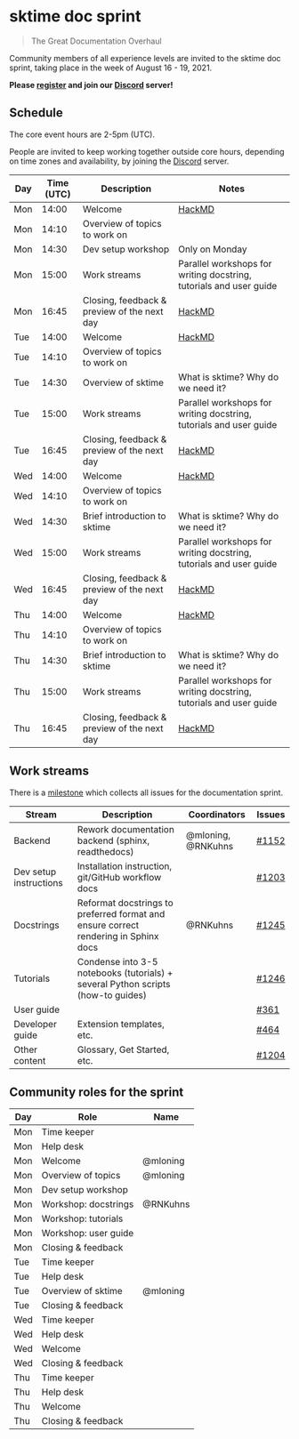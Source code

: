 # sktime doc sprint 
> The Great Documentation Overhaul 

Community members of all experience levels are invited to the sktime doc sprint, taking place in the week of August 16 - 19, 2021.

**Please [register](https://www.eventbrite.co.uk/e/sktime-doc-sprint-tickets-164990684579) and join our [Discord](https://discord.com/invite/gqSab2K) server!**

## Schedule 
The core event hours are 2-5pm (UTC). 

People are invited to keep working together outside core hours, depending on time zones and availability, by joining the [Discord](https://discord.com/invite/gqSab2K) server.

| Day | Time (UTC) | Description | Notes |
|---|---|---|---|
| Mon | 14:00 | Welcome | [HackMD]() | 
| Mon | 14:10 | Overview of topics to work on | |
| Mon | 14:30 | Dev setup workshop | Only on Monday | 
| Mon | 15:00 | Work streams | Parallel workshops for writing docstring, tutorials and user guide | 
| Mon | 16:45 | Closing, feedback & preview of the next day | [HackMD]() |
| Tue | 14:00 | Welcome | [HackMD]() | 
| Tue | 14:10 | Overview of topics to work on | |
| Tue | 14:30 | Overview of sktime | What is sktime? Why do we need it? | 
| Tue | 15:00 | Work streams | Parallel workshops for writing docstring, tutorials and user guide | 
| Tue | 16:45 | Closing, feedback & preview of the next day | [HackMD]() |
| Wed | 14:00 | Welcome | [HackMD]() | 
| Wed | 14:10 | Overview of topics to work on | |
| Wed | 14:30 | Brief introduction to sktime | What is sktime? Why do we need it? | 
| Wed | 15:00 | Work streams | Parallel workshops for writing docstring, tutorials and user guide | 
| Wed | 16:45 | Closing, feedback & preview of the next day | [HackMD]() |
| Thu | 14:00 | Welcome | [HackMD]() | 
| Thu | 14:10 | Overview of topics to work on | |
| Thu | 14:30 | Brief introduction to sktime | What is sktime? Why do we need it? | 
| Thu | 15:00 | Work streams | Parallel workshops for writing docstring, tutorials and user guide | 
| Thu | 16:45 | Closing, feedback & preview of the next day | [HackMD]() |

## Work streams
There is a [milestone](https://github.com/alan-turing-institute/sktime/milestone/6) which collects all issues for the documentation sprint.

| Stream | Description | Coordinators | Issues |
|---|---|---|---|
| Backend | Rework documentation backend (sphinx, readthedocs) | @mloning, @RNKuhns | [#1152](https://github.com/alan-turing-institute/sktime/issues/1152) |
| Dev setup instructions | Installation instruction, git/GitHub workflow docs | | [#1203](https://github.com/alan-turing-institute/sktime/issues/1203) | 
| Docstrings | Reformat docstrings to preferred format and ensure correct rendering in Sphinx docs | @RNKuhns | [#1245](https://github.com/alan-turing-institute/sktime/issues/1245) | 
| Tutorials | Condense into 3-5 notebooks (tutorials) + several Python scripts (how-to guides) | | [#1246](https://github.com/alan-turing-institute/sktime/issues/1246) | 
| User guide | | | [#361](https://github.com/alan-turing-institute/sktime/issues/361) | 
| Developer guide | Extension templates, etc. | | [#464](https://github.com/alan-turing-institute/sktime/issues/464) | 
| Other content | Glossary, Get Started, etc. | | [#1204](https://github.com/alan-turing-institute/sktime/issues/1204) |  

## Community roles for the sprint

|Day | Role | Name | 
|---|---|---|
| Mon | Time keeper | |
| Mon | Help desk | |
| Mon | Welcome | @mloning |
| Mon | Overview of topics | @mloning | 
| Mon | Dev setup workshop | |
| Mon | Workshop: docstrings | @RNKuhns |
| Mon | Workshop: tutorials | |
| Mon | Workshop: user guide | |
| Mon | Closing & feedback | |
| Tue | Time keeper | |
| Tue | Help desk | |
| Tue | Overview of sktime | @mloning |
| Tue | Closing & feedback | |
| Wed | Time keeper | |
| Wed | Help desk | |
| Wed | Welcome | |
| Wed | Closing & feedback | |
| Thu | Time keeper | |
| Thu | Help desk | |
| Thu | Welcome | |
| Thu | Closing & feedback | |

